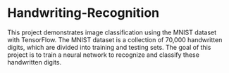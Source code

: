 # Handwriting-Recognition
This project demonstrates image classification using the MNIST dataset with TensorFlow. The MNIST dataset is a collection of 70,000 handwritten digits, which are divided into training and testing sets. The goal of this project is to train a neural network to recognize and classify these handwritten digits.
